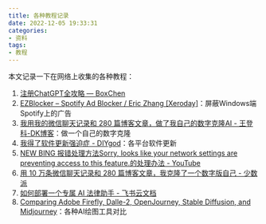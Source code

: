 ```yaml
---
title: 各种教程记录
date: 2022-12-05 19:33:31
categories:
- 资料
tags:
- 教程
---
```

本文记录一下在网络上收集的各种教程：
<!--more-->

1. [注册ChatGPT全攻略 — BoxChen](https://mirror.xyz/boxchen.eth/9O9CSqyKDj4BKUIil7NC1Sa1LJM-3hsPqaeW_QjfFBc)
2. [EZBlocker – Spotify Ad Blocker / Eric Zhang [Xeroday]](https://www.ericzhang.me/projects/spotify-ad-blocker-ezblocker/)：屏蔽Windows端Spotify上的广告
3. [我用我的微信聊天记录和 280 篇博客文章，做了我自己的数字克隆AI - 王登科-DK博客](https://greatdk.com/1908.html)：做一个自己的数字克隆
4. [我得了软件更新强迫症 - DIYgod](https://diygod.me/software-update)：各平台软件更新
5. [NEW BING 报错处理方法Sorry, looks like your network settings are preventing access to this feature.的处理办法 - YouTube](https://www.youtube.com/watch?v=mc6XrQy63D0&ab_channel=IT%E6%96%B0%E6%89%8B%E6%9D%91)
6. [用 10 万条微信聊天记录和 280 篇博客文章，我克隆了一个数字版自己 - 少数派](https://sspai.com/post/79230)
7. [如何部署一个专属 AI 法律助手 - 飞书云文档](https://eibot3u32o.feishu.cn/docx/L46Pdp3fjouPUvxaNzPckKctno3)
8. [Comparing Adobe Firefly, Dalle-2, OpenJourney, Stable Diffusion, and Midjourney](https://blog.usmanity.com/comparing-adobe-firefly-dalle-2-and-openjourney/)：各种AI绘图工具对比







